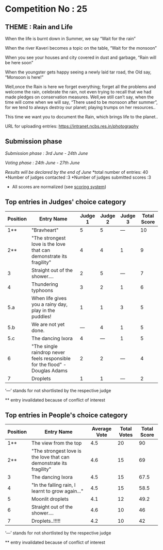 # Competition No : 25

## THEME : Rain and Life 

When the life is burnt down in Summer, we say “Wait for the rain”

When the river Kaveri becomes a topic on the table, “Wait for the monsoon”

When you see your houses and city covered in dust and garbage, “Rain will be here soon”

When the youngster gets happy seeing a newly laid tar road, the Old say, “Monsoon is here!”

Well,once the Rain is here we forget everything; forget all the problems and welcome the rain, celebrate the rain, not even
trying to recall that we had made pledges on conservation measures. 
Well,we still can’t say, when the time will come when we will say, “There used to be monsoon after summer”, for we tend to always destroy our planet; playing trumps on her resources.. 

This time we want you to document the Rain, which brings life to the planet..

URL for uploading entries: https://intranet.ncbs.res.in/photography

## Submission phase
*Submission phase : 3rd June - 24th June*

*Voting phase        : 24th June - 27th June*

*Results will be declared by the end of June*
   *total number of entries: 40
    *Number of judges contacted :3
    *Number of judges submitted scores :3
  
* All scores are normalized (see [scoring system](https://github.com/photography2018/competition/blob/master/scoring.md))

## Top entries in Judges' choice category

|Position	|Entry Name|	Judge 1	| Judge 2	| Judge 3	| Total Score |
|--|--|--|--|--|--|
|1**	| "Bravheart"|	5|	5	|	—|10|
|2**	|"The strongest love is the love that can demonstrate its fragility"|4|	4	|1	|9|
|3	|Straight out of the shower....|2	|5	|—	|7|
|4	|Thundering typhoons|	3	|2	|1	|6|
|5.a	|When life gives you a rainy day, play in the puddles!|	1|	1|	3|	5|
|5.b	|We are not yet done.|	—|	4|	1|	5|
|5.c	|The dancing Ixora|	4|—	|1	|5|
|6	|"The single raindrop never feels responsible for the flood" - Douglas Adams|	2|	2|	—|	4|
|7	|Droplets|	1|	1|	—|	2|

‘—’ stands for not shortlisted by the respective judge

** entry invalidated because of conflict of interest

## Top entries in People's choice category

|Position	|Entry Name|	Average Vote|	Total Votes	|Total Score|
|--|--|--|--|--|
|1**	|The view from the top|4.5	|20|	90|
|2**	|"The strongest love is the love that can demonstrate its fragility"|4.6|	15	|69|
|3	|The dancing Ixora|	4.5|	15|	67.5|
|4	|"In the falling rain, I learnt to grow again..."|	4.5	|15	|58.5|
|5	|Moonlit droplets	|4.1	|12	|49.2|
|6	|Straight out of the shower....|	4.6	|10	|46|
|7	|Droplets..!!!!!|4.2	|10|	42|


‘—’ stands for not shortlisted by the respective judge

** entry invalidated because of conflict of interest
